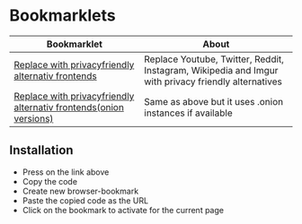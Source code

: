 # Bookmarklets

| Bookmarklet | About |
| -- | -- |
| [Replace with privacyfriendly alternativ frontends](Bookmarklets/replaceWithPrivacyFriendlyAlternatives.js) | Replace Youtube, Twitter, Reddit, Instagram, Wikipedia and Imgur with privacy friendly alternatives |
| [Replace with privacyfriendly alternativ frontends(onion versions)](Bookmarklets/replaceWithPrivacyFriendlyAlternatives.js) | Same as above but it uses .onion instances if available |

## Installation
- Press on the link above
- Copy the code
- Create new browser-bookmark
- Paste the copied code as the URL
- Click on the bookmark to activate for the current page